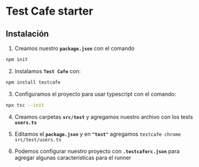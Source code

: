 # Test Cafe starter

## Instalación
1. Creamos nuestro **`package.json`** con el comando

~~~bash
npm init
~~~

2. Instalamos **`Test Cafe`** con:

 ~~~bash
 npm install testcafe
 ~~~

3. Configuramos el proyecto para usar typescript con el comando:
~~~bash
npx tsc --init
~~~

4. Creamos carpetas **`src/test`** y agregamos nuestro archivo con los tests **`users.ts`**

5. Editamos el **`package.json`** y en **`"test"`** agregamos `testcafe chrome src/test/users.ts`

6. Podemos configurar nuestro proyecto con **`.testcaferc.json`** para agregar algunas características para el runner